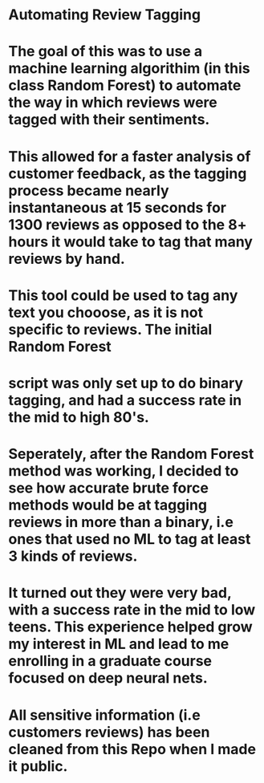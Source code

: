 # Automating Review Tagging
# The goal of this was to use a machine learning algorithim (in this class Random Forest) to automate the way in which reviews were tagged with their sentiments. 
# This allowed for a faster analysis of customer feedback, as the tagging process became nearly instantaneous at 15 seconds for 1300 reviews as opposed to the 8+ hours it would take to tag that many reviews by hand. 

# This tool could be used to tag any text you chooose, as it is not specific to reviews. The initial Random Forest 
# script was only set up to do binary tagging, and had a success rate in the mid to high 80's. 

# Seperately, after the Random Forest method was working, I decided to see how accurate brute force methods would be at tagging reviews in more than a binary, i.e ones that used no ML to tag at least 3 kinds of reviews.

# It turned out they were very bad, with a success rate in the mid to low teens. This experience helped grow my interest in ML and lead to me enrolling in a graduate course focused on deep neural nets. 
# All sensitive information (i.e customers reviews) has been cleaned from this Repo when I made it public.
